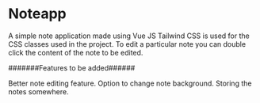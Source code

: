 # Noteapp
A simple note application made using Vue JS
Tailwind CSS is used for the CSS classes used in the project.
To edit a particular note you can double click the content of the note to be edited.

#######Features to be added######

Better note editing feature.
Option to change note background. 
Storing the notes somewhere.
